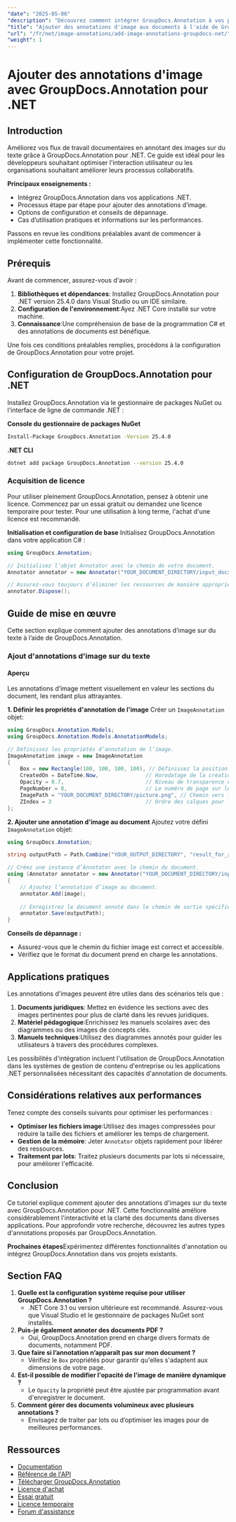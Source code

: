 ```yaml
---
"date": "2025-05-06"
"description": "Découvrez comment intégrer GroupDocs.Annotation à vos projets .NET pour enrichir vos documents avec des annotations d'images. Améliorez l'engagement des utilisateurs et simplifiez la collaboration."
"title": "Ajouter des annotations d'image aux documents à l'aide de GroupDocs.Annotation pour .NET"
"url": "/fr/net/image-annotations/add-image-annotations-groupdocs-net/"
"weight": 1
---
```


# Ajouter des annotations d'image avec GroupDocs.Annotation pour .NET

## Introduction

Améliorez vos flux de travail documentaires en annotant des images sur du texte grâce à GroupDocs.Annotation pour .NET. Ce guide est idéal pour les développeurs souhaitant optimiser l'interaction utilisateur ou les organisations souhaitant améliorer leurs processus collaboratifs.

**Principaux enseignements :**
- Intégrez GroupDocs.Annotation dans vos applications .NET.
- Processus étape par étape pour ajouter des annotations d’image.
- Options de configuration et conseils de dépannage.
- Cas d’utilisation pratiques et informations sur les performances.

Passons en revue les conditions préalables avant de commencer à implémenter cette fonctionnalité.

## Prérequis
Avant de commencer, assurez-vous d'avoir :

1. **Bibliothèques et dépendances**: Installez GroupDocs.Annotation pour .NET version 25.4.0 dans Visual Studio ou un IDE similaire.
2. **Configuration de l'environnement**:Ayez .NET Core installé sur votre machine.
3. **Connaissance**:Une compréhension de base de la programmation C# et des annotations de documents est bénéfique.

Une fois ces conditions préalables remplies, procédons à la configuration de GroupDocs.Annotation pour votre projet.

## Configuration de GroupDocs.Annotation pour .NET
Installez GroupDocs.Annotation via le gestionnaire de packages NuGet ou l'interface de ligne de commande .NET :

**Console du gestionnaire de packages NuGet**
```bash
Install-Package GroupDocs.Annotation -Version 25.4.0
```

**.NET CLI**
```bash
dotnet add package GroupDocs.Annotation --version 25.4.0
```

### Acquisition de licence
Pour utiliser pleinement GroupDocs.Annotation, pensez à obtenir une licence. Commencez par un essai gratuit ou demandez une licence temporaire pour tester. Pour une utilisation à long terme, l'achat d'une licence est recommandé.

**Initialisation et configuration de base**
Initialisez GroupDocs.Annotation dans votre application C# :

```csharp
using GroupDocs.Annotation;

// Initialisez l’objet Annotator avec le chemin de votre document.
Annotator annotator = new Annotator("YOUR_DOCUMENT_DIRECTORY/input_docx.docx");

// Assurez-vous toujours d’éliminer les ressources de manière appropriée.
annotator.Dispose();
```

## Guide de mise en œuvre
Cette section explique comment ajouter des annotations d’image sur du texte à l’aide de GroupDocs.Annotation.

### Ajout d'annotations d'image sur du texte
#### Aperçu
Les annotations d’image mettent visuellement en valeur les sections du document, les rendant plus attrayantes.

**1. Définir les propriétés d'annotation de l'image**
Créer un `ImageAnnotation` objet:

```csharp
using GroupDocs.Annotation.Models;
using GroupDocs.Annotation.Models.AnnotationModels;

// Définissez les propriétés d’annotation de l’image.
ImageAnnotation image = new ImageAnnotation
{
    Box = new Rectangle(100, 100, 100, 100), // Définissez la position (X, Y) et la taille (largeur, hauteur).
    CreatedOn = DateTime.Now,               // Horodatage de la création de l'annotation.
    Opacity = 0.7,                          // Niveau de transparence de l'image.
    PageNumber = 0,                         // Le numéro de page sur lequel placer l'annotation.
    ImagePath = "YOUR_DOCUMENT_DIRECTORY/picture.png", // Chemin vers le fichier image utilisé pour l'annotation.
    ZIndex = 3                              // Ordre des calques pour le rendu des annotations.
};
```

**2. Ajouter une annotation d'image au document**
Ajoutez votre défini `ImageAnnotation` objet:

```csharp
using GroupDocs.Annotation;

string outputPath = Path.Combine("YOUR_OUTPUT_DIRECTORY", "result_for_zIndex.docx");

// Créez une instance d’Annotator avec le chemin du document.
using (Annotator annotator = new Annotator("YOUR_DOCUMENT_DIRECTORY/input_docx.docx"))
{
    // Ajoutez l’annotation d’image au document.
    annotator.Add(image);
    
    // Enregistrez le document annoté dans le chemin de sortie spécifié.
    annotator.Save(outputPath);
}
```

**Conseils de dépannage :**
- Assurez-vous que le chemin du fichier image est correct et accessible.
- Vérifiez que le format du document prend en charge les annotations.

## Applications pratiques
Les annotations d'images peuvent être utiles dans des scénarios tels que :

1. **Documents juridiques**: Mettez en évidence les sections avec des images pertinentes pour plus de clarté dans les revues juridiques.
2. **Matériel pédagogique**:Enrichissez les manuels scolaires avec des diagrammes ou des images de concepts clés.
3. **Manuels techniques**:Utilisez des diagrammes annotés pour guider les utilisateurs à travers des procédures complexes.

Les possibilités d'intégration incluent l'utilisation de GroupDocs.Annotation dans les systèmes de gestion de contenu d'entreprise ou les applications .NET personnalisées nécessitant des capacités d'annotation de documents.

## Considérations relatives aux performances
Tenez compte des conseils suivants pour optimiser les performances :
- **Optimiser les fichiers image**:Utilisez des images compressées pour réduire la taille des fichiers et améliorer les temps de chargement.
- **Gestion de la mémoire**: Jeter `Annotator` objets rapidement pour libérer des ressources.
- **Traitement par lots**: Traitez plusieurs documents par lots si nécessaire, pour améliorer l'efficacité.

## Conclusion
Ce tutoriel explique comment ajouter des annotations d'images sur du texte avec GroupDocs.Annotation pour .NET. Cette fonctionnalité améliore considérablement l'interactivité et la clarté des documents dans diverses applications. Pour approfondir votre recherche, découvrez les autres types d'annotations proposés par GroupDocs.Annotation.

**Prochaines étapes**Expérimentez différentes fonctionnalités d'annotation ou intégrez GroupDocs.Annotation dans vos projets existants.

## Section FAQ
1. **Quelle est la configuration système requise pour utiliser GroupDocs.Annotation ?**
   - .NET Core 3.1 ou version ultérieure est recommandé. Assurez-vous que Visual Studio et le gestionnaire de packages NuGet sont installés.
2. **Puis-je également annoter des documents PDF ?**
   - Oui, GroupDocs.Annotation prend en charge divers formats de documents, notamment PDF.
3. **Que faire si l’annotation n’apparaît pas sur mon document ?**
   - Vérifiez le `Box` propriétés pour garantir qu'elles s'adaptent aux dimensions de votre page.
4. **Est-il possible de modifier l'opacité de l'image de manière dynamique ?**
   - Le `Opacity` la propriété peut être ajustée par programmation avant d'enregistrer le document.
5. **Comment gérer des documents volumineux avec plusieurs annotations ?**
   - Envisagez de traiter par lots ou d’optimiser les images pour de meilleures performances.

## Ressources
- [Documentation](https://docs.groupdocs.com/annotation/net/)
- [Référence de l'API](https://reference.groupdocs.com/annotation/net/)
- [Télécharger GroupDocs.Annotation](https://releases.groupdocs.com/annotation/net/)
- [Licence d'achat](https://purchase.groupdocs.com/buy)
- [Essai gratuit](https://releases.groupdocs.com/annotation/net/)
- [Licence temporaire](https://purchase.groupdocs.com/temporary-license/)
- [Forum d'assistance](https://forum.groupdocs.com/c/annotation/)